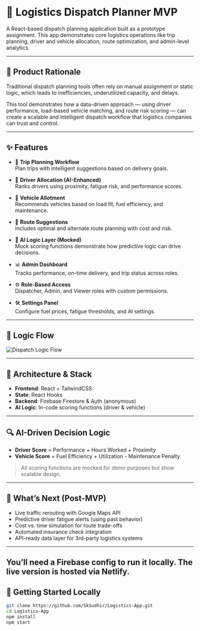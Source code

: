 # 🚚 Logistics Dispatch Planner MVP

A React-based dispatch planning application built as a prototype assignment. This app demonstrates core logistics operations like trip planning, driver and vehicle allocation, route optimization, and admin-level analytics.

---
## 🧠 Product Rationale

Traditional dispatch planning tools often rely on manual assignment or static logic, which leads to inefficiencies, underutilized capacity, and delays.

This tool demonstrates how a data-driven approach — using driver performance, load-based vehicle matching, and route risk scoring — can create a scalable and intelligent dispatch workflow that logistics companies can trust and control.

---
## ✨ Features

- 🔁 **Trip Planning Workflow**  
  Plan trips with intelligent suggestions based on delivery goals.

- 👷 **Driver Allocation (AI-Enhanced)**  
  Ranks drivers using proximity, fatigue risk, and performance scores.

- 🚚 **Vehicle Allotment**  
  Recommends vehicles based on load fit, fuel efficiency, and maintenance.

- 📍 **Route Suggestions**  
  Includes optimal and alternate route planning with cost and risk.

- 🧠 **AI Logic Layer (Mocked)**  
  Mock scoring functions demonstrate how predictive logic can drive decisions.

- 📊 **Admin Dashboard**  
  Tracks performance, on-time delivery, and trip status across roles.

- ⚙️ **Role-Based Access**  
  Dispatcher, Admin, and Viewer roles with custom permissions.

- 🛠️ **Settings Panel**  
  Configure fuel prices, fatigue thresholds, and AI settings.

---
## 🧩 Logic Flow

![Dispatch Logic Flow](./docs/dispatch-logic-flow.png)

---

## 🧠 Architecture & Stack

- **Frontend**: React + TailwindCSS
- **State**: React Hooks
- **Backend**: Firebase Firestore & Auth (anonymous)
- **AI Logic**: In-code scoring functions (driver & vehicle)

---

## 🔍 AI-Driven Decision Logic

- **Driver Score** = Performance + Hours Worked + Proximity
- **Vehicle Score** = Fuel Efficiency + Utilization - Maintenance Penalty

> All scoring functions are mocked for demo purposes but show scalable design.

---
## 🔭 What’s Next (Post-MVP)

- Live traffic rerouting with Google Maps API
- Predictive driver fatigue alerts (using past behavior)
- Cost vs. time simulation for route trade-offs
- Automated insurance check integration
- API-ready data layer for 3rd-party logistics systems

---
You’ll need a Firebase config to run it locally. The live version is hosted via Netlify.
---

## 🚀 Getting Started Locally

```bash
git clone https://github.com/SkSudhir/Logistics-App.git
cd Logistics-App
npm install
npm start
